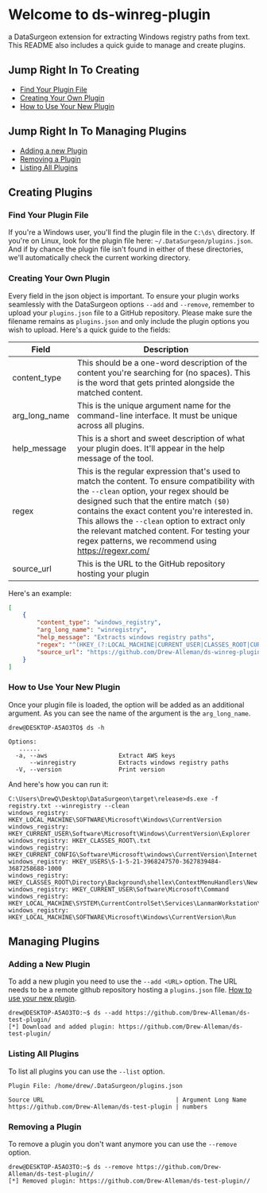 # Welcome to ds-winreg-plugin
a DataSurgeon extension for extracting Windows registry paths from text. This README also includes a quick guide to manage and create plugins.

## Jump Right In To Creating
- [Find Your Plugin File](#find-your-plugin-file)
- [Creating Your Own Plugin](#creating-your-own-plugin)
- [How to Use Your New Plugin](#how-to-use-your-new-plugin)

## Jump Right In To Managing Plugins
- [Adding a new Plugin](#adding-a-new-plugin)
- [Removing a Plugin](#removing-a-plugin)
- [Listing All Plugins](#listing-all-plugins)

## Creating Plugins
### Find Your Plugin File
If you're a Windows user, you'll find the plugin file in the  `C:\ds\` directory. If you're on Linux, look for the plugin file here: `~/.DataSurgeon/plugins.json`. And if by chance the plugin file isn't found in either of these directories, we'll automatically check the current working directory.

### Creating Your Own Plugin
Every field in the json object is important. To ensure your plugin works seamlessly with the DataSurgeon options `--add` and `--remove`, remember to upload your `plugins.json` file to a GitHub repository. Please make sure the filename remains as `plugins.json` and only include the plugin options you wish to upload. Here's a quick guide to the fields:

| Field          | Description                                                                                           |
|----------------|-------------------------------------------------------------------------------------------------------|
| content_type   | This should be a one-word description of the content you're searching for (no spaces). This is the word that gets printed alongside the matched content.                            |
| arg_long_name  | This is the unique argument name for the command-line interface. It must be unique across all plugins.             |
| help_message   | This is a short and sweet description of what your plugin does. It'll appear in the help message of the tool. |
| regex          | This is the regular expression that's used to match the content. To ensure compatibility with the `--clean` option, your regex should be designed such that the entire match `($0)` contains the exact content you're interested in. This allows the `--clean` option to extract only the relevant matched content. For testing your regex patterns, we recommend using https://regexr.com/|
| source_url | This is the URL to the GitHub repository hosting your plugin | 

Here's an example:

```json
[
    {
        "content_type": "windows_registry",
        "arg_long_name": "winregistry",
        "help_message": "Extracts windows registry paths",
        "regex": "^(HKEY_(?:LOCAL_MACHINE|CURRENT_USER|CLASSES_ROOT|CURRENT_CONFIG|USERS)\\\\[\\w\\-\\.\\\\]*)",
        "source_url": "https://github.com/Drew-Alleman/ds-winreg-plugin/"
    }
]
```
### How to Use Your New Plugin
Once your plugin file is loaded, the option will be added as an additional argument. As you can see the name of the argument is the ```arg_long_name```. 
```
drew@DESKTOP-A5AO3TO$ ds -h

Options:
   ......
  -a, --aws                    Extract AWS keys
      --winregistry            Extracts windows registry paths
  -V, --version                Print version
```
And here's how you can run it:
```
C:\Users\DrewQ\Desktop\DataSurgeon\target\release>ds.exe -f registry.txt --winregistry --clean
windows_registry: HKEY_LOCAL_MACHINE\SOFTWARE\Microsoft\Windows\CurrentVersion
windows_registry: HKEY_CURRENT_USER\Software\Microsoft\Windows\CurrentVersion\Explorer
windows_registry: HKEY_CLASSES_ROOT\.txt
windows_registry: HKEY_CURRENT_CONFIG\Software\Microsoft\windows\CurrentVersion\Internet
windows_registry: HKEY_USERS\S-1-5-21-3968247570-3627839484-3687258688-1000
windows_registry: HKEY_CLASSES_ROOT\Directory\Background\shellex\ContextMenuHandlers\New
windows_registry: HKEY_CURRENT_USER\Software\Microsoft\Command
windows_registry: HKEY_LOCAL_MACHINE\SYSTEM\CurrentControlSet\Services\LanmanWorkstation\Parameters
windows_registry: HKEY_LOCAL_MACHINE\SOFTWARE\Microsoft\Windows\CurrentVersion\Run
```

## Managing Plugins
### Adding a New Plugin
To add a new plugin you need to use the ```--add <URL>``` option. The URL needs to be a remote github repository hosting a ```plugins.json``` file. [How to use your new plugin](https://github.com/Drew-Alleman/ds-test-plugin/blob/main/README.md#how-to-use-your-new-plugin).
```
drew@DESKTOP-A5AO3TO:~$ ds --add https://github.com/Drew-Alleman/ds-test-plugin/
[*] Download and added plugin: https://github.com/Drew-Alleman/ds-test-plugin/
```
### Listing All Plugins
To list all plugins you can use the ```--list``` option.
```
Plugin File: /home/drew/.DataSurgeon/plugins.json

Source URL                                     | Argument Long Name
https://github.com/Drew-Alleman/ds-test-plugin | numbers
```
### Removing a Plugin
To remove a plugin you don't want anymore you can use the ```--remove``` option.
```
drew@DESKTOP-A5AO3TO:~$ ds --remove https://github.com/Drew-Alleman/ds-test-plugin//
[*] Removed plugin: https://github.com/Drew-Alleman/ds-test-plugin//
```
